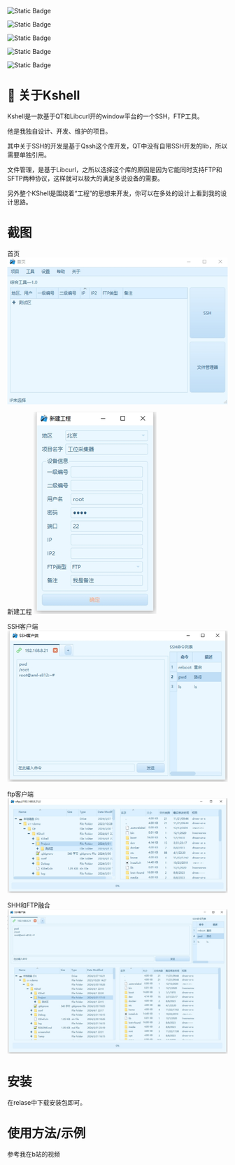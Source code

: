 
![Static Badge](https://img.shields.io/badge/Builder-shikai123-red)

![Static Badge](https://img.shields.io/badge/license-MIT-blue)

![Static Badge](https://img.shields.io/badge/OS-window-blue)

![Static Badge](https://img.shields.io/badge/C%2B%2B-11-8A2BE2)

![Static Badge](https://img.shields.io/badge/release-1.0-8A2BE2)


# 🚀 关于Kshell
Kshell是一款基于QT和Libcurl开的window平台的一个SSH，FTP工具。

他是我独自设计、开发、维护的项目。

其中关于SSH的开发是基于Qssh这个库开发，QT中没有自带SSH开发的lib，所以需要单独引用。 

文件管理，是基于Libcurl，之所以选择这个库的原因是因为它能同时支持FTP和SFTP两种协议，这样就可以极大的满足多说设备的需要。

另外整个KShell是围绕着“工程”的思想来开发，你可以在多处的设计上看到我的设计思路。




    
# 截图

首页
![image](./screenshot/首页.png) 

新建工程
![image](./screenshot/新建工程.png) 

SSH客户端
![image](./screenshot/SSH客户端.png) 

ftp客户端
![image](./screenshot/ftp客户端.png) 

SHH和FTP融合
![image](./screenshot/SHH和FTP融合.png) 

# 安装

在relase中下载安装包即可。


# 使用方法/示例
参考我在b站的视频



